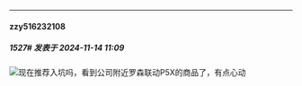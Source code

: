 ﻿
*****

####  zzy516232108  
##### 1527#       发表于 2024-11-14 11:09

<img src="https://static.saraba1st.com/image/smiley/face2017/018.png" referrerpolicy="no-referrer">现在推荐入坑吗，看到公司附近罗森联动P5X的商品了，有点心动

